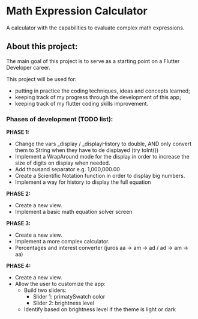 # Math Expression Calculator

A calculator with the capabilities to evaluate complex math expressions.

## About this project:

The main goal of this project is to serve as a starting point on a Flutter Developer career.

This project will be used for:
- putting in practice the coding techniques, ideas and concepts learned;
- keeping track of my progress through the development of this app;
- keeping track of my flutter coding skills improvement.

### Phases of development (TODO list):

**PHASE 1:**
  - Change the vars _display  / _displayHistory to double, AND
    only convert them to String when they have to de displayed (try toInt())
  - Implement a WrapAround mode for the display in order to increase the size of
      digits on display when needed.
  - Add thousand separator e.g. 1,000,000.00
  - Create a Scientific Notation function in order to display big numbers.
  - Implement a way for history to display the full equation

**PHASE 2:**
  - Create a new view.
  - Implement a basic math equation solver screen

**PHASE 3:**
  - Create a new view.
  - Implement a more complex calculator.
  - Percentages and interest converter (juros aa -> am -> ad / ad -> am -> aa)

**PHASE 4:**
  - Create a new view.
  - Allow the user to customize the app:
    - Build two sliders:
      - Slider 1: primatySwatch color
      - Slider 2: brightness level
    - Identify based on brightness level if the theme is light or dark